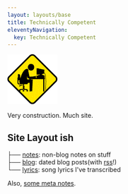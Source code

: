 ```yaml
---
layout: layouts/base
title: Technically Competent
eleventyNavigation:
  key: Technically Competent
---
```


<img src="/assets/Corridor9875pixani-construction.gif" alt="">

Very construction.
Much site.

## Site Layout ish
├── [notes](notes/): non-blog notes on stuff\
├── [blog](blog/): dated blog posts(with [rss](feed.xml)!)\
└── [lyrics](lyrics/): song lyrics I've transcribed

Also, [some meta notes](README).
